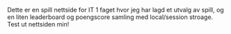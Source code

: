 Dette er en spill nettside for IT 1 faget hvor jeg har lagd et utvalg av spill, og en liten leaderboard og poengscore samling med local/session stroage.
Test ut nettsiden min!
